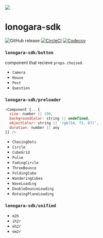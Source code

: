 ![](https://i.gyazo.com/3a74206535199e07322a9ef8745fec47.png)

# lonogara-sdk
![GitHub release](https://img.shields.io/github/release/kthjm/lonogara-sdk.svg?style=flat-square)
[![CircleCI](https://img.shields.io/circleci/project/github/kthjm/lonogara-sdk.svg?style=flat-square)](https://circleci.com/gh/kthjm/lonogara-sdk) [![Codecov](https://img.shields.io/codecov/c/github/kthjm/lonogara-sdk.svg?style=flat-square)](https://codecov.io/gh/kthjm/lonogara-sdk)

### `lonogara-sdk/button`

component that recieve `props.choised`.

- `Camera`
- `House`
- `Post`
- `Question`

### `lonogara-sdk/preloader`

```js
<Component {...{
  size: number || 100,
  backgroundColor: string || undefined,
  objectColor: string || 'rgb(54, 73, 87)',
  duration: number || any
}} />
```

- `ChasingDots`
- `Circle`
- `CubeGrid`
- `Pulse`
- `FadingCircle`
- `ThreeBounce`
- `FoldingCube`
- `WanderingCubes`
- `WaveLoading`
- `DoubleDounceLoading`
- `RotaingPlaneLoading`

### `lonogara-sdk/unified`
- `m2h`
- `ih2r`
- `eh2r`
- `em2r`